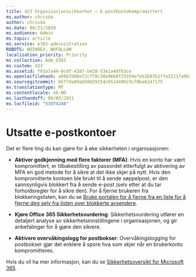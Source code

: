 ```yaml
---
title: 423 Organisasjonssikkerhet – E-postKontoKompromittert
ms.author: chrisda
author: chrisda
ms.date: 04/21/2020
ms.audience: Admin
ms.topic: article
ms.service: o365-administration
ROBOTS: NOINDEX, NOFOLLOW
localization_priority: Priority
ms.collection: Adm_O365
ms.custom: 423
ms.assetid: f93a7a44-0cdf-4387-b428-53e1a48f63ce
ms.openlocfilehash: a09b7d80ef2c778c30a9668f25559efeb1b87b2f7e3211fa963333f9c692073c
ms.sourcegitcommit: b5f7da89a650d2915dc652449623c78be6247175
ms.translationtype: MT
ms.contentlocale: nb-NO
ms.lasthandoff: 08/05/2021
ms.locfileid: "53974240"
---
```

# <a name="compromised-email-accounts"></a>Utsatte e-postkontoer

Det er flere ting du kan gjøre for å øke sikkerheten i organisasjonen:

- **Aktiver godkjenning med flere faktorer (MFA)**: Hvis en konto har vært kompromittert, er tilbakestilling av passordet etterfulgt av aktivering av MFA en god metode for å sikre at det ikke skjer på nytt. Hvis den kompromitterte kontoen ble brukt til å sende søppelpost, er den sannsynligvis blokkert fra å sende e-post (selv etter at du tar forholdsregler for å sikre den). For å fjerne brukeren fra blokkeringslisten, kan du se [Bruke portalen for å fjerne fra en liste for å fjerne deg selv fra listen over blokkerte avsendere](https://docs.microsoft.com/microsoft-365/security/office-365-security/use-the-delist-portal-to-remove-yourself-from-the-office-365-blocked-senders-lis).

- **Kjøre Office 365 Sikkerhetsvurdering**: Sikkerhetsvurdering utfører en detaljert analyse av sikkerhetsinnstillingene i organisasjonen, og gir anbefalinger for å gjøre den sikrere.

- **Aktivere overvåkingslogg for postbokser**: Overvåkingslogging for postbokser gjør det enklere å spore hva som skjer når en brukerkonto kompromitteres.

Hvis du vil ha mer informasjon, kan du se [Sikkerhetsoversikt for Microsoft 365](https://docs.microsoft.com/microsoft-365/security/office-365-security/security-roadmap).
